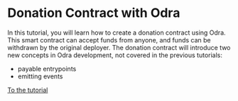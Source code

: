 # Donation Contract with Odra

In this tutorial, you will learn how to create a donation contract using Odra. This smart contract can accept funds from anyone, and funds can be withdrawn by the original deployer. The donation contract will introduce two new concepts in Odra development, not covered in the previous tutorials: 

- payable entrypoints 
- emitting events 

[To the tutorial](tutorial.md)

